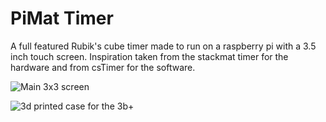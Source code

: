 # PiMat Timer
A full featured Rubik's cube timer made to run on a raspberry pi with a 3.5 inch touch screen. Inspiration taken from the stackmat timer for the
hardware and from csTimer for the software.

![Main 3x3 screen](https://i.imgur.com/ArSZ5a5.png)

![3d printed case for the 3b+](https://i.imgur.com/IAsu6mP.jpg)
